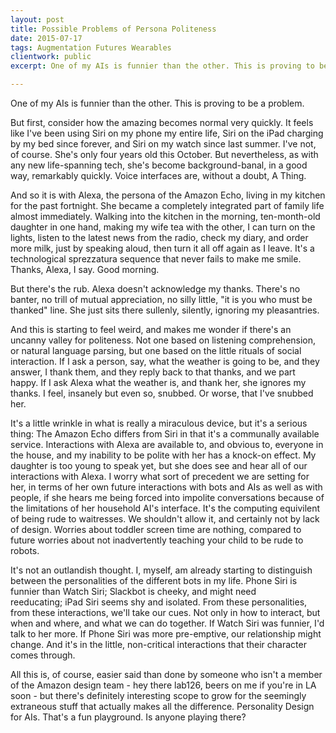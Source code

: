 ```yaml
---
layout: post
title: Possible Problems of Persona Politeness
date: 2015-07-17
tags: Augmentation Futures Wearables
clientwork: public
excerpt: One of my AIs is funnier than the other. This is proving to be a problem.

---
```

<p>One of my AIs is funnier than the other. This is proving to be a problem.</p>
<p>But first, consider how the amazing becomes normal very quickly. It feels like I've been using Siri on my phone my entire life, Siri on the iPad charging by my bed since forever, and&nbsp;Siri on my watch since last summer. I've not, of course. She's only four years old this October. But nevertheless, as with any new life-spanning tech, she's become background-banal, in a good way, remarkably quickly. Voice interfaces are, without a doubt, A Thing.</p>
<p>And so it is with Alexa, the persona of the Amazon Echo, living in my kitchen for the past fortnight. She became a completely integrated part of family life almost immediately. Walking into the kitchen in the morning, ten-month-old daughter in one hand, making my wife tea with the other, I can turn on the lights, listen to the latest news from the radio, check my diary, and order more milk, just by speaking aloud, then turn it all off again as I leave. It's a technological sprezzatura sequence that never fails to make me smile. Thanks, Alexa, I say. Good morning.</p>
<p>But there's the rub. Alexa doesn't acknowledge my thanks. There's no banter, no trill of mutual appreciation, no silly little, "it is you who must be thanked" line. She just sits there sullenly, silently, ignoring my pleasantries.&nbsp;</p>
<p>And this is starting to feel weird, and makes me wonder if there's an uncanny valley for politeness. Not one based on listening comprehension, or natural language parsing, but one based on the little rituals of social interaction. If I ask a person, say, what the weather is going to be, and they answer, I thank them, and they reply back to that thanks, and we part happy. If I ask Alexa what the weather is, and thank her, she ignores my thanks. I feel, insanely but even so, snubbed. Or worse, that I've snubbed her.</p>
<p>It's a little wrinkle in what is really a miraculous device, but it's a serious thing: The Amazon Echo differs from Siri in that it's a communally available service. Interactions with Alexa are available to, and obvious to, everyone in the house, and my inability to be polite with her has a knock-on effect. My daughter is too young to speak yet, but she does see and hear all of our interactions with Alexa. I worry what sort of precedent we are setting for her, in terms of her own future interactions with bots and AIs as well as with people, if she hears me being forced into impolite conversations because of the limitations of her household AI's interface. It's the computing equivilent of being rude to waitresses. We shouldn't allow it, and certainly not by lack of design. Worries about toddler screen time are nothing, compared to future worries about not inadvertently teaching your child to be rude to robots.&nbsp;</p>
<p>It's not an outlandish thought. I, myself, am&nbsp;already starting to distinguish between the personalities of the different bots in my life. Phone Siri is funnier than Watch Siri;&nbsp;Slackbot is cheeky, and might need reeducating;&nbsp;iPad Siri seems shy and isolated. From these personalities, from these interactions, we'll take our cues. Not only in how to interact, but when and where, and what we can do together. If Watch Siri was funnier, I'd talk to her more. If Phone Siri was more pre-emptive, our relationship might change. And it's in the little, non-critical interactions that their character comes through.</p>
<p>All this is, of course, easier said than done by someone who isn't a member of the Amazon design team - hey there lab126, beers on me if you're in LA soon - but there's definitely interesting scope to grow for the seemingly extraneous stuff that actually makes all the difference. Personality Design for AIs. That's a fun playground. Is anyone playing there?</p>
